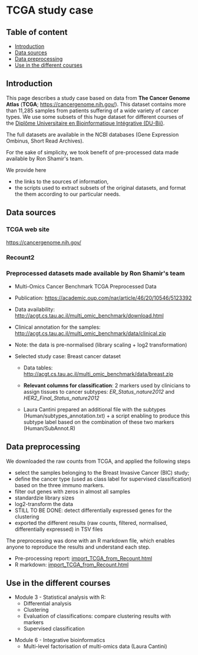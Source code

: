 # TCGA study case

## Table of content

- [Introduction](#introduction)
- [Data sources](#data-sources)
- [Data preprocessing](#data-preprocessing)
- [Use in the different courses](#use-in-the-different-courses)

## Introduction

This page describes a study case based on data from **The Cancer Genome Atlas** (**TCGA**; <https://cancergenome.nih.gov/>). This dataset contains more than 11,285 samples from patients suffering of a wide variety of cancer types. We use some subsets of this huge dataset for different courses of the [Diplôme Universitaire en Bioinformatique Intégrative (DU-Bii)](https://du-bii.github.io/accueil). 

The full datasets are available in the NCBI databases (Gene Expression Ombinus, Short Read Archives). 

For the sake of simplicity, we took benefit of pre-processed data made available by Ron Shamir's team.

We provide here 

- the links to the sources of information,
- the scripts used to extract subsets of the original datasets, and format the them according to our particular needs.


## Data sources

### TCGA web site

<https://cancergenome.nih.gov/>

### Recount2



### Preprocessed datasets made available by Ron Shamir's team

- Multi-Omics Cancer Benchmark TCGA Preprocessed Data
- Publication: <https://academic.oup.com/nar/article/46/20/10546/5123392>
- Data availability: <http://acgt.cs.tau.ac.il/multi_omic_benchmark/download.html>
- Clinical annotation for the samples: <http://acgt.cs.tau.ac.il/multi_omic_benchmark/data/clinical.zip>

- Note: the data is pre-normalised (library scaling + log2 transformation)

- Selected study case: Breast cancer dataset

    - Data tables: <http://acgt.cs.tau.ac.il/multi_omic_benchmark/data/breast.zip>
    - **Relevant columns for classification**: 2 markers used by clinicians to assign tissues to cancer subtypes: *ER_Status_nature2012* and *HER2_Final_Status_nature2012*
       
       
     - Laura Cantini prepared an additional file with the subtypes (Human/subtypes_annotation.txt) + a script enabling to produce this subtype label based on the combination of these two markers (Human/SubAnnot.R)

## Data preprocessing

We downloaded the raw counts from TCGA, and applied the following steps

- select the samples belonging to the Breast Invasive Cancer (BIC) study;
- define the cancer type (used as class label for supervised classification) based on the three immuno markers. 
- filter out genes with zeros in almost all samples
- standardzie library sizes
- log2-transform the data
- STILL TO BE DONE: detect differentially expressed genes for the clustering
- exported the different results (raw counts, filtered, normalised, differentially expressed) in TSV files

The preprocessing was done with an R markdown file, which enables anyone to reproduce the results and understand each step. 

- Pre-processing report: [import_TCGA_from_Recount.html](import_TCGA_from_Recount.html)
- R markdown: [import_TCGA_from_Recount.html](import_TCGA_from_Recount.Rmd)

## Use in the different courses

- Module 3 - Statistical analysis with R:
    - Differential analysis
    - Clustering
    - Evaluation of classifications: compare clustering results with markers
    - Supervised classification

<!--- Module 4: méthodes et outils bioinformatiques ? To check with Olivier and Olivier. -->

- Module 6 - Integrative bioinformatics
    - Multi-level factorisation of multi-omics data (Laura Cantini)

 
